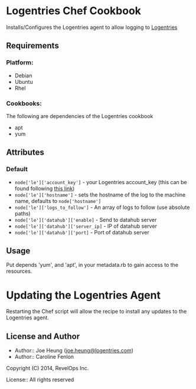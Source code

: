 Logentries Chef Cookbook
==============

Installs/Configures the Logentries agent to allow logging to [Logentries](https://logentries.com)

Requirements
------------

### Platform:

* Debian
* Ubuntu
* Rhel

### Cookbooks:

The following are dependencies of the Logentries cookbook

* apt
* yum

Attributes
----------

### Default

* `node['le']['account_key']` - your Logentries account_key (this can be found following [this link](https://logentries.com/doc/accountkey/))
* `node['le']['hostname']` - sets the hostname of the log to the machine name, defaults to `node['hostname']`
* `node['le']['logs_to_follow']` - An array of logs to follow (use absolute paths)
* `node['le']['datahub']['enable]` - Send to datahub server
* `node['le']['datahub']['server_ip]` - IP of datahub server
* `node['le']['datahub']['port]` - Port of datahub server

Usage
-----

Put depends 'yum', and 'apt', in your metadata.rb to gain access to the resources.

Updating the Logentries Agent
=============================

Restarting the Chef script will allow the recipe to install any updates to the Logentries agent.

License and Author
------------------

* Author:: Joe Heung (<joe.heung@logentries.com>)
* Author:: Caroline Fenlon

Copyright (C) 2014, RevelOps Inc.

License:: All rights reserved
